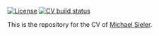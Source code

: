 <!-- badges: start -->
[![License](https://img.shields.io/github/license/mcanouil/curriculum-vitae)](LICENSE)
[![CV build status](https://github.com/mcanouil/curriculum-vitae/workflows/render-cv/badge.svg)](https://github.com/mcanouil/curriculum-vitae/actions)
<!-- badges: end -->

This is the repository for the CV of [Michael Sieler](https://MichaelSieler.com).
